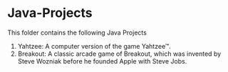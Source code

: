 # Java-Projects
This folder contains the following Java Projects
1. Yahtzee: A computer version of the game Yahtzee™.
2. Breakout: A classic arcade game of Breakout, which was invented by Steve Wozniak before he founded Apple with Steve Jobs.
